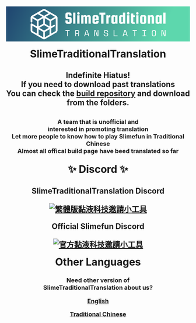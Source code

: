 <p align="center">
  <a href="https://slimetraditionaltranslation.github.io/">
    <img alt="繁體黏液科技網站" src="https://raw.githubusercontent.com/SlimeTraditionalTranslation/.github/main/logo/Github/logo.png" width="998">
  </a>
</p>

<h1 align="center" style="margin-top: 0px;">
  SlimeTraditionalTranslation
</h1>

<h2 align="center">
  <p>
    Indefinite Hiatus!<br>
    If you need to download past translations<br>
    You can check the <a href="https://github.com/SlimeTraditionalTranslation/builds">build repository</a> and download from the folders.</p>
  </p>
<h2>

<h3 align="center">
  <p>
    A team that is unofficial and<br>
    interested in promoting translation<br>
    Let more people to know how to play Slimefun in Traditional Chinese<br>
    Almost all offical build page have beed translated so far
  </p>
<h3>

<h1 align="center" style="margin-top: 0px;">
  ✨ Discord ✨
</h1>

<h2 align="center">
  <p>SlimeTraditionalTranslation Discord</p>
  <a href="https://discord.gg/GF4CwjFXT9">
    <img alt="繁體版黏液科技邀請小工具" src="https://discordapp.com/api/guilds/769186119551156224/widget.png?style=banner2">
  </a>
  <br>
  <p>Official Slimefun Discord</p>
  <a href="https://discord.gg/slimefun">
    <img alt="官方黏液科技邀請小工具" src="https://discordapp.com/api/guilds/565557184348422174/widget.png?style=banner2">
  </a>
</h2>

<h1 align="center" style="margin-top: 0px;">
  Other Languages
</h1>

<h3 align="center">
  <p>
    Need other version of<br>
    SlimeTraditionalTranslation about us?
  </p>
  <a href="https://github.com/SlimeTraditionalTranslation/.github/blob/main/profile/README_en_US.md">
    <p>English</p>
  </a>
  <a href="https://github.com/SlimeTraditionalTranslation/.github/blob/main/profile/README.md">
    <p>Traditional Chinese</p>
  </a>
</h3>
